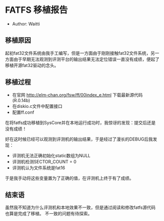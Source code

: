 # FATFS 移植报告
* Author: Waitti

## 移植原因
起初fat32文件系统由我手工编写，但是一方面由于刚刚接触fat32文件系统，另一方面由于早期无法观测到评测平台的输出结果无法定位错误一直没有成绩，便起了移植开源fat32驱动的念头。

## 移植过程

* 在官网 http://elm-chan.org/fsw/ff/00index_e.html 下载最新源代码(R.0.14b)
* 在diskio.c文件中配置接口
* 配置ff.conf

在将fatfs成功移植到SysCore并在本地运行成功时，我惊讶的发现：提交后还是没有成绩！

好在这时候已经可以观测到评测机的输出结果，于是经过了漫长的DEBUG后我发现：

* 评测机无法正确初始化static数组为NULL
* 评测机检测SECTOR_COUNT = 0
* 评测机认为文件系统是fat16

于是我手动将这些变量置为了正确的值，在评测机上终于有了成绩。

## 结束语

虽然我不知道为什么评测机和本地效果不一致，但是通过阅读和修改fatfs源代码也算是完成了移植。
不一致的问题有待探索。